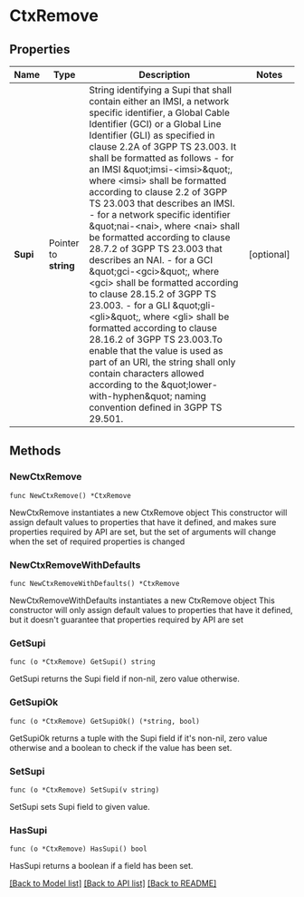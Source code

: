 # CtxRemove

## Properties

Name | Type | Description | Notes
------------ | ------------- | ------------- | -------------
**Supi** | Pointer to **string** | String identifying a Supi that shall contain either an IMSI, a network specific identifier, a Global Cable Identifier (GCI) or a Global Line Identifier (GLI) as specified in clause  2.2A of 3GPP TS 23.003. It shall be formatted as follows  - for an IMSI \&quot;imsi-&lt;imsi&gt;\&quot;, where &lt;imsi&gt; shall be formatted according to clause 2.2    of 3GPP TS 23.003 that describes an IMSI.  - for a network specific identifier \&quot;nai-&lt;nai&gt;, where &lt;nai&gt; shall be formatted    according to clause 28.7.2 of 3GPP TS 23.003 that describes an NAI.  - for a GCI \&quot;gci-&lt;gci&gt;\&quot;, where &lt;gci&gt; shall be formatted according to clause 28.15.2    of 3GPP TS 23.003.  - for a GLI \&quot;gli-&lt;gli&gt;\&quot;, where &lt;gli&gt; shall be formatted according to clause 28.16.2 of    3GPP TS 23.003.To enable that the value is used as part of an URI, the string shall    only contain characters allowed according to the \&quot;lower-with-hyphen\&quot; naming convention    defined in 3GPP TS 29.501.  | [optional] 

## Methods

### NewCtxRemove

`func NewCtxRemove() *CtxRemove`

NewCtxRemove instantiates a new CtxRemove object
This constructor will assign default values to properties that have it defined,
and makes sure properties required by API are set, but the set of arguments
will change when the set of required properties is changed

### NewCtxRemoveWithDefaults

`func NewCtxRemoveWithDefaults() *CtxRemove`

NewCtxRemoveWithDefaults instantiates a new CtxRemove object
This constructor will only assign default values to properties that have it defined,
but it doesn't guarantee that properties required by API are set

### GetSupi

`func (o *CtxRemove) GetSupi() string`

GetSupi returns the Supi field if non-nil, zero value otherwise.

### GetSupiOk

`func (o *CtxRemove) GetSupiOk() (*string, bool)`

GetSupiOk returns a tuple with the Supi field if it's non-nil, zero value otherwise
and a boolean to check if the value has been set.

### SetSupi

`func (o *CtxRemove) SetSupi(v string)`

SetSupi sets Supi field to given value.

### HasSupi

`func (o *CtxRemove) HasSupi() bool`

HasSupi returns a boolean if a field has been set.


[[Back to Model list]](../README.md#documentation-for-models) [[Back to API list]](../README.md#documentation-for-api-endpoints) [[Back to README]](../README.md)


